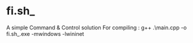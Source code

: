 # fi.sh_
A simple Command & Control solution
For compiling : g++ .\main.cpp -o fi.sh_.exe -mwindows -lwininet
